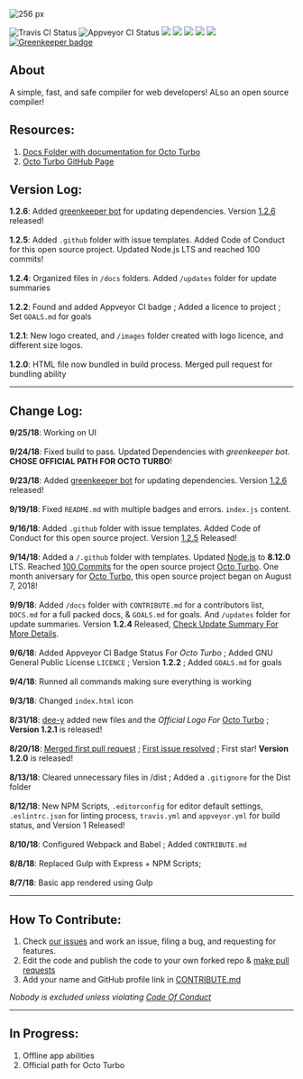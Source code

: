 ![256 px](https://user-images.githubusercontent.com/36637989/44937318-90ad0280-ad70-11e8-8876-ae6bb0e4757b.png)

![Travis CI Status](https://api.travis-ci.org/rocketbear27/octo-turbo.svg?branch=master)
![Appveyor CI Status](https://ci.appveyor.com/api/projects/status/g91ex63y4v0e50lg?svg=true)
![](https://img.shields.io/badge/contributors-4-brightgreen.svg)
![](https://img.shields.io/badge/npm_scripts-passing-brightgreen.svg)
![](https://img.shields.io/badge/repo_size-685_KB-brightgreen.svg)
![](https://img.shields.io/badge/app_size-118_KB-brightgreen.svg)
![](https://img.shields.io/badge/mode-regular-brightgreen.svg)
[![Greenkeeper badge](https://badges.greenkeeper.io/rocketbear27/octo-turbo.svg)](https://greenkeeper.io/)

## About

A simple, fast, and safe compiler for web developers! ALso an open source compiler!

## Resources:
1. [Docs Folder with documentation for Octo Turbo](https://github.com/rocketbear27/octo-turbo/tree/master/docs)
2. [Octo Turbo GitHub Page](https://github.com/rocketbear27/octo-turbo)

## Version Log:
**1.2.6**: Added [greenkeeper bot](https://greenkeeper.io) for updating dependencies. Version [1.2.6](https://github.com/rocketbear27/octo-turbo/blob/master/docs/updates/1.2.x.md) released! 
<br><br>
**1.2.5**: Added `.github` folder with issue templates. Added Code of Conduct for this open source project. Updated Node.js LTS and reached 100 commits!
<br><br>
**1.2.4**: Organized files in `/docs` folders. Added `/updates` folder for update summaries
<br><br>
**1.2.2**: Found and added Appveyor CI badge ; Added a licence to project ; Set `GOALS.md` for goals
<br><br>
**1.2.1**: New logo created, and `/images` folder created with logo licence, and different size logos.
<br><br>
**1.2.0**: HTML file now bundled in build process. Merged pull request for bundling ability

---

## Change Log:
**9/25/18**: Working on UI
<br><br>
**9/24/18**: Fixed build to pass. Updated Dependencies with _greenkeeper bot_. **CHOSE OFFICIAL PATH FOR OCTO TURBO**!
<br><br>
**9/23/18**: Added [greenkeeper bot](https://greenkeeper.io) for updating dependencies. Version [1.2.6](https://github.com/rocketbear27/octo-turbo/blob/master/docs/updates/1.2.x.md) released!
<br><br>
**9/19/18**: Fixed `README.md` with multiple badges and errors. `index.js` content.
<br><br>
**9/16/18**: Added `.github` folder with issue templates. Added Code of Conduct for this open source project. Version [1.2.5](https://github.com/rocketbear27/octo-turbo/blob/master/docs/updates/1.2.x.md) Released!
<br><br>
**9/14/18**: Added a `/.github` folder with templates. Updated [Node.js]() to **8.12.0** LTS. Reached [100 Commits](https://github.com/rocketbear27/octo-turbo/commits/master) for the open source project [Octo Turbo](). One month aniversary for [Octo Turbo](), this open source project began on August 7, 2018!
<br><br>
**9/9/18**: Added  `/docs` folder with `CONTRIBUTE.md` for a contributors list, `DOCS.md` for a full packed docs, & `GOALS.md` for goals. And `/updates` folder for update summaries. Version **1.2.4** Released, [Check Update Summary For More Details](https://github.com/rocketbear27/octo-turbo/blob/master/docs/updates/1.2.x.md).
<br><br>
**9/6/18**: Added Appveyor CI Badge Status For _Octo Turbo_ ; Added GNU General Public License `LICENCE` ; Version **1.2.2** ; Added `GOALS.md` for goals
<br><br>
**9/4/18**: Runned all commands making sure everything is working
<br><br>
**9/3/18**: Changed `index.html` icon
<br><br>
**8/31/18**: [dee-y](https://github.com/dee-y) added new files and the _Official Logo For_ [Octo Turbo](https://github.com/rocketbear27/octo-turbo) ; **Version 1.2.1** is released!
<br><br>
**8/20/18**: [Merged first pull request](https://github.com/rocketbear27/octo-turbo/pull/3) ; [First issue resolved](https://github.com/rocketbear27/octo-turbo/issues/2) ; First star! **Version 1.2.0** is released!
<br><br>
**8/13/18**: Cleared unnecessary files in /dist ; Added a `.gitignore` for the Dist folder
<br><br>
**8/12/18**: New NPM Scripts, `.editorconfig` for editor default settings, `.eslintrc.json` for linting process, `travis.yml` and `appveyor.yml` for build status, and Version 1 Released!
<br><br>
**8/10/18**: Configured Webpack and Babel ; Added `CONTRIBUTE.md`
<br><br>
**8/8/18**: Replaced Gulp with Express + NPM Scripts;
<br><br>
**8/7/18**: Basic app rendered using Gulp

---

## How To Contribute:
1. Check [our issues](https://github.com/rocketbear27/octo-turbo/issues) and work an issue, filing a bug, and requesting for features.
2. Edit the code and publish the code to your own forked repo & [make pull requests](https://github.com/Roshanjossey/first-contributions/blob/master/README.md)
3. Add your name and GitHub profile link in [CONTRIBUTE.md]()

_Nobody is excluded unless violating [Code Of Conduct](https://github.com/rocketbear27/octo-turbo/blob/master/CODE_OF_CONDUCT.md)_

---

## In Progress:
1. Offline app abilities
2. Official path for Octo Turbo
